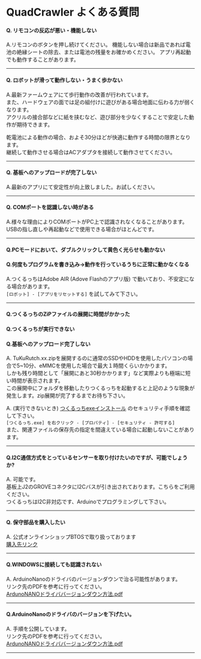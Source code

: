 # QuadCrawler よくある質問

#### Q. リモコンの反応が悪い・機能しない

A.リモコンのボタンを押し続けてください。
機能しない場合は新品であれば電池の絶縁シートの除去、または電池の残量をお確かめください。
アプリ再起動でも動作することがあります。

---

#### Q. ロボットが滑って動作しない・うまく歩かない

A.最新ファームウェアにて歩行動作の改善が行われています。  
また、ハードウェアの面では足の組付けに遊びがある場合地面に伝わる力が弱くなります。  
アクリルの接合部などに紙を挟むなど、遊び部分を少なくすることで安定した動作が期待できます。  

乾電池による動作の場合、およそ30分ほどが快適に動作する時間の限界となります。  
継続して動作させる場合はACアダプタを接続して動作させてください。

---

#### Q. 基板へのアップロードが完了しない

A.最新のアプリにて安定性が向上致しました。お試しください。

---

#### Q. COMポートを認識しない時がある

A.様々な理由によりCOMポートがPC上で認識されなくなることがあります。  
USBの指し直しや再起動などで使用できる場合がほとんどです。

---

#### Q.PCモードにおいて、ダブルクリックして黄色く光らせも動かない  
#### Q.何度もプログラムを書き込み→動作を行っているうちに正常に動かなくなる  

A.つくるっちはAdobe AIR (Adove Flashのアプリ版) で動いており、不安定になる場合があります。  
`[ロボット] - [アプリをリセットする]` を試してみて下さい。

---

#### Q.つくるっちのZiPファイルの展開に時間がかかった  
#### Q.つくるっちが実行できない  
#### Q.基板へのアップロード完了しない  

A. TuKuRutch.xx.zipを展開するのに通常のSSDやHDDを使用したパソコンの場合で5~10分、eMMCを使用した場合で最大１時間くらいかかります。  
しかも残り時間として「展開にあと30秒かかります」など実際よりも極端に短い時間が表示されます。  
この展開中にフォルダを移動したりつくるっちを起動すると上記のような現象が発生します。zip展開が完了するまでお待ち下さい。  

A. (実行できないとき) [つくるっちexeインストール](http://sohta02.web.fc2.com/familyday_exe.html#install) のセキュリティ手順を確認して下さい。    
`[つくるっち.exe] を右クリック - [プロパティ] - [セキュリティ - 許可する]`    
また、関連ファイルの保存先の指定を間違えている場合に起動しないことがあります。  

---

#### Q.I2C通信方式をとっているセンサーを取り付けたいのですが、可能でしょうか?    

A. 可能です。  
基板上J2のGROVEコネクタにI2Cバスが引き出されております。こちらをご利用ください。  
つくるっちはI2C非対応です、Arduinoでプログラミングして下さい。  

---

#### Q. 保守部品を購入したい

A. 公式オンラインショップBTOSで取り扱っております  
[購入先リンク](https://btoshop.jp/products/adcr?__hstc=19497895.809c283c937534322db928d3b4b2a0a3.1656670218873.1664866640768.1664874223408.271&__hssc=19497895.4.1664874223408&__hsfp=617408321)

----

#### Q.WINDOWSに接続しても認識されない  
A. ArduinoNanoのドライバのバージョンダウンで治る可能性があります。  
リンク先のPDFを参考に行ってください。  
[ArdunoNANOドライババージョンダウン方法.pdf](https://github.com/bit-trade-one/QuadCrawler/blob/master/Documents/ArdunoNANO%E3%83%89%E3%83%A9%E3%82%A4%E3%83%90%E3%83%90%E3%83%BC%E3%82%B8%E3%83%A7%E3%83%B3%E3%83%80%E3%82%A6%E3%83%B3%E6%96%B9%E6%B3%95.pdf)  

----

#### Q.ArduinoNanoのドライバのバージョンを下げたい。  
A. 手順を公開しています。  
リンク先のPDFを参考に行ってください。  
[ArdunoNANOドライババージョンダウン方法.pdf](https://github.com/bit-trade-one/QuadCrawler/blob/master/Documents/ArdunoNANO%E3%83%89%E3%83%A9%E3%82%A4%E3%83%90%E3%83%90%E3%83%BC%E3%82%B8%E3%83%A7%E3%83%B3%E3%83%80%E3%82%A6%E3%83%B3%E6%96%B9%E6%B3%95.pdf)    

----

